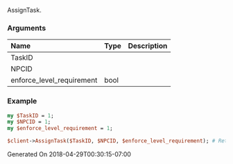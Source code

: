 AssignTask.
### Arguments
**Name**|**Type**|**Description**
:---|:---|:---
TaskID||
NPCID||
enforce_level_requirement|bool|

### Example

```perl
my $TaskID = 1;
my $NPCID = 1;
my $enforce_level_requirement = 1;

$client->AssignTask($TaskID, $NPCID, $enforce_level_requirement); # Returns void
```


Generated On 2018-04-29T00:30:15-07:00